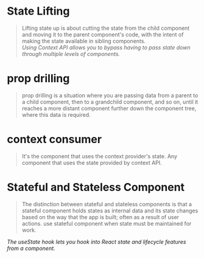# State Lifting
> Lifting state up is about cutting the state from the child component and moving it to the parent component's code, with the intent of making the state available in sibling components.    
*Using Context API allows you to bypass having to pass state down through multiple levels of components.*

# prop drilling
> prop drilling is a situation where you are passing data from a parent to a child component, then to a grandchild component, and so on, until it reaches a more distant component further down the component tree, where this data is required.

# context consumer
> It's the component that uses the context provider's state. Any component that uses the state provided by context API.


# Stateful and Stateless Component
>The distinction between stateful and
stateless components is that a stateful component holds
states as internal data and
its state changes based on
the way that the app is built;
often as a result of user actions.
use stateful component when state must be maintained for work.

*The useState hook lets you hook into React state and lifecycle features from a component.*
